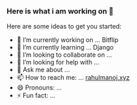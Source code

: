 ### Here is what i am working on 👋


Here are some ideas to get you started:

- 🔭 I’m currently working on ... Bitflip 
- 🌱 I’m currently learning ... Django
- 👯 I’m looking to collaborate on ... 
- 🤔 I’m looking for help with ...
- 💬 Ask me about ...
- 📫 How to reach me: ... [rahulmanoj.xyz](https://rahulmanoj.xyz)
- 😄 Pronouns: ... 
- ⚡ Fun fact: ... 
